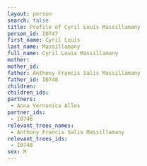 ```yaml
---
layout: person
search: false
title: Profile of Cyril Louis Massillamany
person_id: I0747
first_name: Cyril Louis
last_name: Massillamany
full_name: Cyril Louis Massillamany
mother: 
mother_id: 
father: Anthony Francis Salis Massillamany
father_id: I0748
children:
children_ids:
partners:
 - Anna Vernonica Alles
partner_ids:
 - I0746
relevant_trees_names:
 - Anthony Francis Salis Massillamany
relevant_trees_ids:
 - I0748
sex: M
---
```


